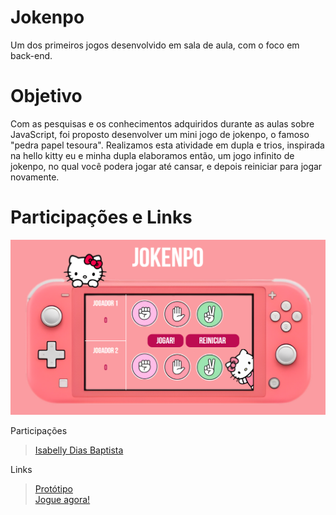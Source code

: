 # Jokenpo
Um dos primeiros jogos desenvolvido em sala de aula, com o foco em back-end. 

# Objetivo
Com as pesquisas e os conhecimentos adquiridos durante as aulas sobre JavaScript, foi proposto desenvolver um mini jogo de jokenpo, o famoso "pedra papel tesoura". Realizamos esta atividade em dupla e trios, inspirada na hello kitty eu e minha dupla elaboramos então, um jogo infinito de jokenpo, no qual você podera jogar até cansar, e depois reiniciar para jogar novamente.

# Participações e Links

![print telainicial](tela_inicial.png) 

Participações  
> [Isabelly Dias Baptista](https://github.com/IDBaptista)  

Links
> [Protótipo](https://www.canva.com/design/DAGhEVqayWg/ee0g-Vot2FopUZxiZQAoNQ/edit?utm_content=DAGhEVqayWg&utm_campaign=designshare&utm_medium=link2&utm_source=sharebutton)   
> [Jogue agora!]()   
